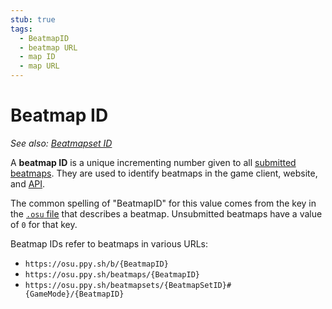 ```yaml
---
stub: true
tags:
  - BeatmapID
  - beatmap URL
  - map ID
  - map URL
---
```


# Beatmap ID

*See also: [Beatmapset ID](/wiki/Beatmap/Beatmapset_ID)*

A **beatmap ID** is a unique incrementing number given to all [submitted](/wiki/Submission) [beatmaps](/wiki/Beatmap). They are used to identify beatmaps in the game client, website, and [API](/wiki/osu!api).

The common spelling of "BeatmapID" for this value comes from the key in the [`.osu` file](/wiki/osu!_File_Formats/Osu_(file_format)) that describes a beatmap. Unsubmitted beatmaps have a value of `0` for that key.

Beatmap IDs refer to beatmaps in various URLs:

- `https://osu.ppy.sh/b/{BeatmapID}`
- `https://osu.ppy.sh/beatmaps/{BeatmapID}`
- `https://osu.ppy.sh/beatmapsets/{BeatmapSetID}#{GameMode}/{BeatmapID}`
